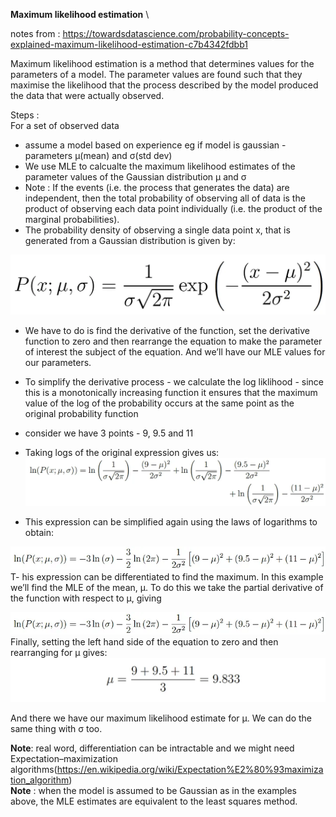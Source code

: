 **Maximum likelihood estimation** \

notes from : https://towardsdatascience.com/probability-concepts-explained-maximum-likelihood-estimation-c7b4342fdbb1

Maximum likelihood estimation is a method that determines values for the parameters of a model. The parameter values are found such that they maximise the likelihood that the process described by the model produced the data that were actually observed.


Steps : \
For a set of observed data
- assume a model based on experience eg if model is gaussian - parameters μ(mean) and σ(std dev)
- We use MLE to calcualte the maximum likelihood estimates of the parameter values of the Gaussian distribution μ and σ
- Note : If the events (i.e. the process that generates the data) are independent, then the total probability of observing all of data is the product of observing each data point individually (i.e. the product of the marginal probabilities).
- The probability density of observing a single data point x, that is generated from a Gaussian distribution is given by:

![img.png](img.png)



- We have to do is find the derivative of the function, set the derivative function to zero and then rearrange the equation to make the parameter of interest the subject of the equation. And  we’ll have our MLE values for our parameters.


- To simplify the derivative process - we calculate the log liklihood - since this is a monotonically increasing function it ensures that the maximum value of the log of the probability occurs at the same point as the original probability function


- consider we have 3 points - 9, 9.5 and 11

- Taking logs of the original expression gives us:
![img_5.png](img_5.png)

- This expression can be simplified again using the laws of logarithms to obtain:

![img_2.png](img_2.png)
T- his expression can be differentiated to find the maximum. In this example we’ll find the MLE of the mean, μ. To do this we take the partial derivative of the function with respect to μ, giving

![img_3.png](img_3.png)
Finally, setting the left hand side of the equation to zero and then rearranging for μ gives:
![img_4.png](img_4.png)

And there we have our maximum likelihood estimate for μ. We can do the same thing with σ too.


**Note**: real word, differentiation can be intractable  and we might need Expectation–maximization algorithms(https://en.wikipedia.org/wiki/Expectation%E2%80%93maximization_algorithm) \
**Note** : when the model is assumed to be Gaussian as in the examples above, the MLE estimates are equivalent to the least squares method.